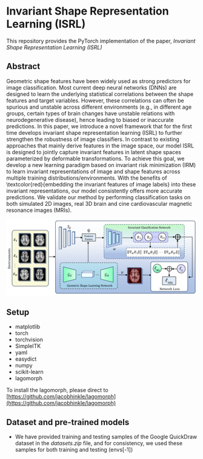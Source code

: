 # Invariant Shape Representation Learning (ISRL)


This repository provides the PyTorch implementation of the paper, *Invariant Shape Representation Learning (ISRL)*

## Abstract

Geometric shape features have been widely used as strong predictors for image classification. Most current deep neural networks (DNNs) are designed to learn the underlying statistical correlations between the shape features and target variables. However, these correlations can often be spurious and unstable across different environments (e.g., in different age groups, certain types of brain changes have unstable relations with neurodegenerative disease), hence leading to biased or inaccurate predictions. In this paper, we introduce a novel framework that for the first time develops invariant shape representation learning (ISRL) to further strengthen the robustness of image classifiers. In contrast to existing approaches that mainly derive features in the image space, our model ISRL is designed to jointly capture invariant features in latent shape spaces parameterized by deformable transformations. To achieve this goal, we develop a new learning paradigm based on invariant risk minimization (IRM) to learn invariant representations of image and shape features across multiple training distributions/environments. With the benefits of \textcolor{red}{embedding the invariant features of image labels} into these invariant representations, our model consistently offers more accurate predictions. We validate our method by performing classification tasks on both simulated 2D images, real 3D brain and cine cardiovascular magnetic resonance images (MRIs).

![ISRL Network](ISRL_architecture.png)

## Setup
* matplotlib
* torch
* torchvision
* SimpleITK
* yaml
* easydict
* numpy
* scikit-learn
* lagomorph

To install the lagomorph, please direct to [https://github.com/jacobhinkle/lagomorph](https://github.com/jacobhinkle/lagomorph)


## Dataset and pre-trained models
* We have provided training and testing samples of the Google QuickDraw dataset in the *datasets.zip* file, and for consistency, we used these samples for both training and testing (envs[-1])
